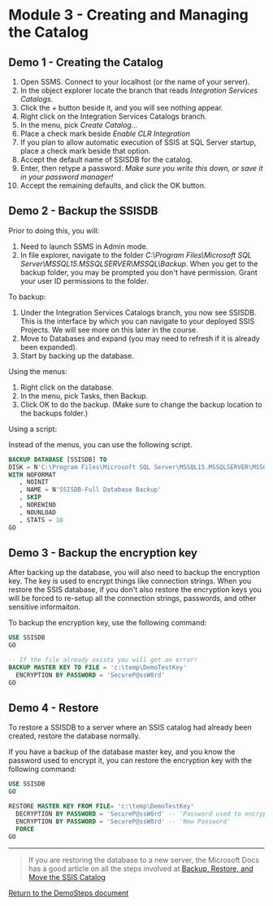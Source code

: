 ﻿# Module 3 - Creating and Managing the Catalog

## Demo 1 - Creating the Catalog

1. Open SSMS. Connect to your localhost (or the name of your server).
2. In the object explorer locate the branch that reads *Integration Services Catalogs*.
3. Click the + button beside it, and you will see nothing appear.
4. Right click on the Integration Services Catalogs branch.
5. In the menu, pick _Create Catalog..._
6. Place a check mark beside _Enable CLR Integration_
7. If you plan to allow automatic execution of SSIS at SQL Server startup, place a check mark beside that option.
8. Accept the default name of SSISDB for the catalog.
9. Enter, then retype a password. _Make sure you write this down, or save it in your password manager!_
10. Accept the remaining defaults, and click the OK button.

## Demo 2 - Backup the SSISDB

Prior to doing this, you will:

1. Need to launch SSMS in Admin mode.
2. In file explorer, navigate to the folder _C:\Program Files\Microsoft SQL Server\MSSQL15.MSSQLSERVER\MSSQL\Backup_. When you get to the backup folder, you may be prompted you don't have permission. Grant your user ID permissions to the folder.

To backup:

1. Under the Integration Services Catalogs branch, you now see SSISDB. This is the interface by which you can navigate to your deployed SSIS Projects. We will see more on this later in the course.
2. Move to Databases and expand (you may need to refresh if it is already been expanded).
3. Start by backing up the database.

Using the menus:

1. Right click on the database.
2. In the menu, pick Tasks, then Backup.
3. Click OK to do the backup. (Make sure to change the backup location to the backups folder.)

Using a script:

Instead of the menus, you can use the following script. 

```sql
BACKUP DATABASE [SSISDB] TO  
DISK = N'C:\Program Files\Microsoft SQL Server\MSSQL15.MSSQLSERVER\MSSQL\Backup\SSISDBBackup.bak' 
WITH NOFORMAT
   , NOINIT
   , NAME = N'SSISDB-Full Database Backup'
   , SKIP
   , NOREWIND
   , NOUNLOAD
   , STATS = 10
GO
```

## Demo 3 - Backup the encryption key

After backing up the database, you will also need to backup the encryption key. The key is used to encrypt things like connection strings. When you restore the SSIS database, if you don't also restore the encryption keys you will be forced to re-setup all the connection strings, passwords, and other sensitive informaiton.

To backup the encryption key, use the following command:

```sql
USE SSISDB
GO

-- If the file already exists you will get an error!
BACKUP MASTER KEY TO FILE = 'c:\temp\DemoTestKey'  
  ENCRYPTION BY PASSWORD = 'SecureP@ssW0rd'  
GO
```

## Demo 4 - Restore

To restore a SSISDB to a server where an SSIS catalog had already been created, restore the database normally. 

If you have a backup of the database master key, and you know the password used to encrypt it, you can restore the encryption key with the following command:

```sql
USE SSISDB
GO

RESTORE MASTER KEY FROM FILE= 'c:\temp\DemoTestKey'
  DECRYPTION BY PASSWORD = 'SecureP@ssW0rd' -- 'Password used to encrypt the master key during SSISDB backup'  
  ENCRYPTION BY PASSWORD = 'SecureP@ssW0rd' -- 'New Password'  
  FORCE
GO
```

---

> If you are restoring the database to a new server, the Microsoft Docs has a good article on all the steps involved at [Backup, Restore, and Move the SSIS Catalog](https://docs.microsoft.com/en-us/sql/integration-services/backup-restore-and-move-the-ssis-catalog?view=sql-server-2014&viewFallbackFrom=sql-server-ver15)

[Return to the DemoSteps document](DemoSteps.md)

